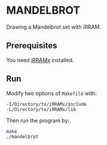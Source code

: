 # MANDELBROT
Drawing a Mandelbrot set with iRRAM.

## Prerequisites
You need [iRRAMx](https://github.com/realcomputation/iRRAMx) installed.

## Run

Modify two options of `Makefile` with:
```
-I/Directory/to/iRRAMx/include
-L/Directory/to/iRRAMx/lib
```

Then run the program by:

```bash
make
./mandelbrot
```
